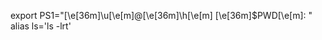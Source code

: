 export PS1="\[\e[36m\]\u\[\e[m\]@\[\e[36m\]\h\[\e[m\] \[\e[36m\]\$PWD\[\e[m\]: "
alias ls='ls -lrt'

